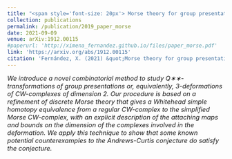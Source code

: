 ```yaml
---
title: "<span style='font-size: 20px'> Morse theory for group presentations"
collection: publications
permalink: /publication/2019_paper_morse
date: 2021-09-09
venue: arXiv:1912.00115
#paperurl: 'http://ximena_fernandez.github.io/files/paper_morse.pdf'
link: 'https://arxiv.org/abs/1912.00115'
citation: 'Fernández, X. (2021) &quot;Morse theory for group presentations.&quot; <i>arXiv:1912.00115</i>'
---
```


<p style="font-size:11pt; font-style:italic">
We introduce a novel combinatorial method to study Q∗∗-transformations of group presentations or, equivalently, 3-deformations of CW-complexes of dimension 2. Our procedure is based on a refinement of discrete Morse theory that gives a Whitehead simple homotopy equivalence from a regular CW-complex to the simplified Morse CW-complex, with an explicit description of the attaching maps and bounds on the dimension of the complexes involved in the deformation. We apply this technique to show that some known potential counterexamples to the Andrews-Curtis conjecture do satisfy the conjecture.
</p>